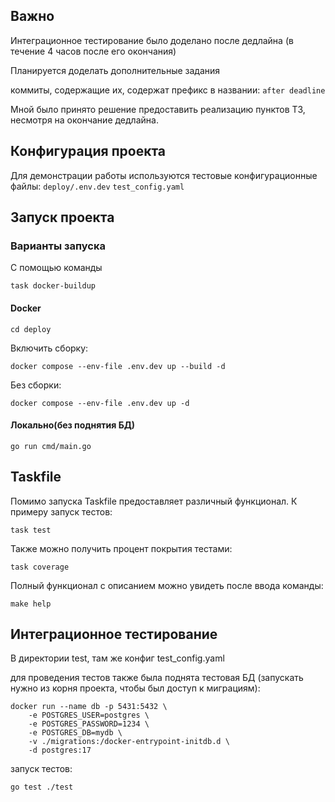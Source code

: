 ## Важно

Интеграционное тестирование было доделано после дедлайна (в течение 4 часов после его окончания)

Планируется доделать дополнительные задания

коммиты, содержащие их, содержат префикс в названии: `after deadline`

Мной было принято решение предоставить реализацию пунктов ТЗ, несмотря на окончание дедлайна.

## Конфигурация проекта

Для демонстрации работы используются тестовые конфигурационные файлы:
`deploy/.env.dev`
`test_config.yaml`

## Запуск проекта

### Варианты запуска

С помощью команды 

```shell
task docker-buildup 
```

#### Docker

```shell
cd deploy
```
Включить сборку:
```shell
docker compose --env-file .env.dev up --build -d
```
Без сборки:
```shell
docker compose --env-file .env.dev up -d
```
#### Локально(без поднятия БД)

```shell
go run cmd/main.go
```

## Taskfile

Помимо запуска Taskfile предоставляет различный функционал. К примеру запуск тестов:

```shell
task test
```

Также можно получить процент покрытия тестами:


```shell
task coverage
```


Полный функционал с описанием можно увидеть после ввода команды:

```shell
make help
```
## Интеграционное тестирование
В директории test, там же конфиг test_config.yaml

для проведения тестов также была поднята тестовая БД (запускать нужно из корня проекта, чтобы был доступ к миграциям):

```shell
docker run --name db -p 5431:5432 \
    -e POSTGRES_USER=postgres \
    -e POSTGRES_PASSWORD=1234 \
    -e POSTGRES_DB=mydb \
    -v ./migrations:/docker-entrypoint-initdb.d \
    -d postgres:17
```

запуск тестов:

```shell
go test ./test 
```